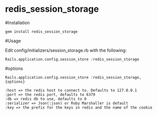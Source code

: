 redis_session_storage
========

#Installation

	gem install redis_session_storage
    
#Usage

Edit config/initializers/session_storage.rb with the following:
	
    Rails.application.config.session_store :redis_session_storage
    
#options

	Rails.application.config.session_store :redis_session_storage, {options}
    
   	:host => the redis host to connect to. Defaults to 127.0.0.1
    :port => the redis port, defaults to 6379
    :db => redis db to use, defaults to 0
    :serializer => Json(:json) or Ruby Marshaller is default
    :key => the prefix for the keys in redis and the name of the cookie
    